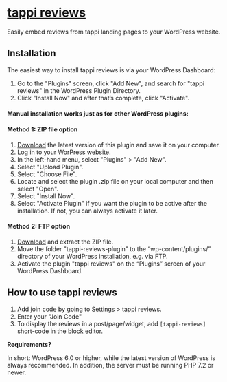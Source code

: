 # [tappi reviews](https://tappi.app/)

Easily embed reviews from tappi landing pages to your WordPress website.

## Installation

The easiest way to install tappi reviews is via your WordPress Dashboard:

1. Go to the "Plugins" screen, click "Add New", and search for "tappi reviews" in the WordPress Plugin Directory.
2. Click "Install Now" and after that’s complete, click "Activate".


#### Manual installation works just as for other WordPress plugins:

#### Method 1: ZIP file option
1. [Download](https://github.com/tappi-labs/tappi-reviews-plugin/archive/refs/heads/main.zip) the latest version of this plugin and save it on your computer.
1. Log in to your WorPress website.
1. In the left-hand menu, select "Plugins" > "Add New".
1. Select "Upload Plugin".
1. Select "Choose File".
1. Locate and select the plugin .zip file on your local computer and then select "Open".
1. Select "Install Now".
1. Select "Activate Plugin" if you want the plugin to be active after the installation. If not, you can always activate it later.

#### Method 2: FTP option
1. [Download](https://github.com/tappi-labs/tappi-reviews-plugin/archive/refs/heads/main.zip) and extract the ZIP file.
1. Move the folder "tappi-reviews-plugin" to the “wp-content/plugins/” directory of your WordPress installation, e.g. via FTP.
1. Activate the plugin "tappi reviews" on the “Plugins” screen of your WordPress Dashboard.

## How to use tappi reviews

1. Add join code by going to Settings > tappi reviews.
1. Enter your "Join Code"
1. To display the reviews in a post/page/widget, add `[tappi-reviews]` short-code in the block editor.

**Requirements?**

In short: WordPress 6.0 or higher, while the latest version of WordPress is always recommended. In addition, the server must be running PHP 7.2 or newer.



